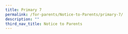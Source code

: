 ```yaml
---
title: Primary 7
permalink: /for-parents/Notice-to-Parents/primary-7/
description: ""
third_nav_title: Notice to Parents
---
```

